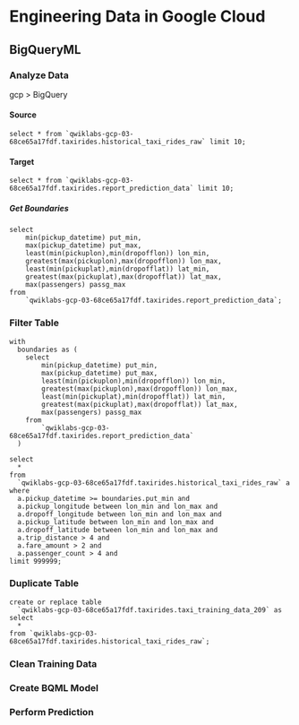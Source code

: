 # Engineering Data in Google Cloud

## BigQueryML

### Analyze Data

gcp > BigQuery  

#### Source

    select * from `qwiklabs-gcp-03-68ce65a17fdf.taxirides.historical_taxi_rides_raw` limit 10;

#### Target

    select * from `qwiklabs-gcp-03-68ce65a17fdf.taxirides.report_prediction_data` limit 10;
    
##### Get Boundaries

    select
        min(pickup_datetime) put_min,
        max(pickup_datetime) put_max,
        least(min(pickuplon),min(dropofflon)) lon_min,
        greatest(max(pickuplon),max(dropofflon)) lon_max,
        least(min(pickuplat),min(dropofflat)) lat_min,
        greatest(max(pickuplat),max(dropofflat)) lat_max,
        max(passengers) passg_max
    from 
        `qwiklabs-gcp-03-68ce65a17fdf.taxirides.report_prediction_data`;

### Filter Table

    with
      boundaries as (
        select
            min(pickup_datetime) put_min,
            max(pickup_datetime) put_max,
            least(min(pickuplon),min(dropofflon)) lon_min,
            greatest(max(pickuplon),max(dropofflon)) lon_max,
            least(min(pickuplat),min(dropofflat)) lat_min,
            greatest(max(pickuplat),max(dropofflat)) lat_max,
            max(passengers) passg_max
        from 
            `qwiklabs-gcp-03-68ce65a17fdf.taxirides.report_prediction_data`
      )

    select
      *
    from
      `qwiklabs-gcp-03-68ce65a17fdf.taxirides.historical_taxi_rides_raw` a
    where
      a.pickup_datetime >= boundaries.put_min and
      a.pickup_longitude between lon_min and lon_max and
      a.dropoff_longitude between lon_min and lon_max and
      a.pickup_latitude between lon_min and lon_max and
      a.dropoff_latitude between lon_min and lon_max and
      a.trip_distance > 4 and
      a.fare_amount > 2 and
      a.passenger_count > 4 and
    limit 999999;

### Duplicate Table

    create or replace table
      `qwiklabs-gcp-03-68ce65a17fdf.taxirides.taxi_training_data_209` as
    select
      *
    from `qwiklabs-gcp-03-68ce65a17fdf.taxirides.historical_taxi_rides_raw`;

### Clean Training Data

### Create BQML Model

### Perform Prediction

